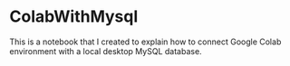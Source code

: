 # ColabWithMysql
This is a notebook that I created to explain how to connect Google Colab environment with a local desktop MySQL database.

